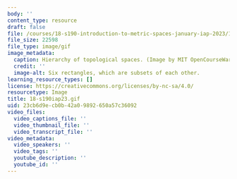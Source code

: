 ```yaml
---
body: ''
content_type: resource
draft: false
file: /courses/18-s190-introduction-to-metric-spaces-january-iap-2023/18-s190iap23.gif
file_size: 22598
file_type: image/gif
image_metadata:
  caption: Hierarchy of topological spaces. (Image by MIT OpenCourseWare.)
  credit: ''
  image-alt: Six rectangles, which are subsets of each other.
learning_resource_types: []
license: https://creativecommons.org/licenses/by-nc-sa/4.0/
resourcetype: Image
title: 18-s190iap23.gif
uid: 23cb6d9e-cb0b-42a0-9892-650a57c36092
video_files:
  video_captions_file: ''
  video_thumbnail_file: ''
  video_transcript_file: ''
video_metadata:
  video_speakers: ''
  video_tags: ''
  youtube_description: ''
  youtube_id: ''
---
```


